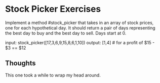 # Stock Picker Exercises

Implement a method #stock_picker that takes in an array of stock prices, one for each hypothetical day. It should return a pair of days representing the best day to buy and the best day to sell. Days start at 0.

  input: stock_picker([17,3,6,9,15,8,6,1,10])
  output: [1,4]  # for a profit of $15 - $3 == $12

## Thoughts
This one took a while to wrap my head around. 